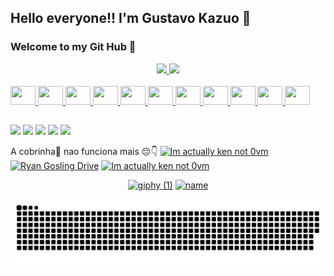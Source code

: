 <link rel="stylesheet" href="https://cdn.jsdelivr.net/gh/devicons/devicon@v2.15.1/devicon.min.css">     


## Hello everyone!! I'm Gustavo Kazuo 👋 
### Welcome to my Git Hub 🌱


<!--
**kazuohagy/kazuohagy** is a ✨ _special_ ✨ repository because its `README.md` (this file) appears on your GitHub profile.

Here are some ideas to get you started:

- 🔭 I’m currently working on ...
- 🌱 I’m currently learning ...
- 👯 I’m looking to collaborate on ...
- 🤔 I’m looking for help with ...
- 💬 Ask me about ...
- 📫 How to reach me: ...
- 😄 Pronouns: ...
- ⚡ Fun fact: ...

- 👩‍💻 Trabalho atualmente no Affinity Seguro de Viagem

- 🧠 Estou aprendendo ASP Classic, C#, .NET

- 👯‍♀️ Procuro colaborar em o que eu puder ajudar

- 🤔 Procuro ajuda com IA

- 💬 Me pergunte sobre Jogos do Mario :video_game:

- 📫 Como entrar em contato comigo: kazuo.hagy@gmail.com

- 😄 Pronomes: Ele/Dele

- ⚡️ Fatos engraçados: Se o cérebro humano fosse um computador, ele poderia realizar 38 mil trilhões de operações por segundo. Aliás, o supercomputador mais poderoso do mundo, BlueGene, pode gerenciar apenas 0,002% disso.

-->
<div align="center">
  <a href="https://github.com/kazuohagy">
    <!--<img height="180em" src="https://github-readme-stats.vercel.app/api?username=kazuohagy&show_icons=true&theme=dark&include_all_commits=true&count_private=true"/>-->
  <img height="180em" src="https://github-readme-stats.vercel.app/api?username=kazuohagy&show_icons=true&theme=dark&count_private=true&include_all_commits=true"/>
  <img height="180em" src="https://github-readme-stats.vercel.app/api/top-langs/?username=kazuohagy&layout=compact&langs_count=8&theme=dark"/>
</div>

<div style="diplay: inline_block"><br>
  <img  height="30" width="40" src="https://cdn.jsdelivr.net/gh/devicons/devicon/icons/java/java-original.svg" /> 
  <img  height="30" width="40" src="https://cdn.jsdelivr.net/gh/devicons/devicon/icons/swift/swift-original.svg" />  
  <img  height="30" width="40" src="https://cdn.jsdelivr.net/gh/devicons/devicon/icons/react/react-original.svg" />  
  <img  height="30" width="40" src="https://cdn.jsdelivr.net/gh/devicons/devicon/icons/typescript/typescript-original.svg" />  
  <img  height="30" width="40" src="https://cdn.jsdelivr.net/gh/devicons/devicon/icons/javascript/javascript-original.svg" />  
  <img  height="30" width="40" src="https://cdn.jsdelivr.net/gh/devicons/devicon/icons/html5/html5-original.svg" />  
  <img  height="30" width="40" src="https://cdn.jsdelivr.net/gh/devicons/devicon/icons/css3/css3-original.svg" />  
  <img  height="30" width="40" src="https://cdn.jsdelivr.net/gh/devicons/devicon/icons/mysql/mysql-original.svg" />  
  <img  height="30" width="40" src="https://cdn.jsdelivr.net/gh/devicons/devicon/icons/firebase/firebase-plain.svg" /> 
  <img  height="30" width="40" src="https://cdn.jsdelivr.net/gh/devicons/devicon/icons/vuejs/vuejs-original.svg" />  
  <img  height="30" width="40" src="https://cdn.jsdelivr.net/gh/devicons/devicon/icons/dotnetcore/dotnetcore-original.svg" /> 
  
  
</div>

##  
  
<div>
    <a href="https://www.linkedin.com/in/gustavo-kazuo-dantas-hagy-92a2511b9/"><img src="https://img.shields.io/badge/LinkedIn-0077B5?style=for-the-badge&logo=linkedin&logoColor=white" target="_blank"></a>
   <a href="https://www.youtube.com/channel/UC75nm2VMeAOwZmRR2tKIR7g" target="_blank"><img src="https://img.shields.io/badge/YouTube-FF0000?style=for-the-badge&logo=youtube&logoColor=white" target="_blank"></a>
  <a href="https://instagram.com/kazuo.dantas" target="_blank"><img src="https://img.shields.io/badge/-Instagram-%23E4405F?style=for-the-badge&logo=instagram&logoColor=white" target="_blank"></a>
 	<a href="https://www.twitch.tv/japaaranha" target="_blank"><img src="https://img.shields.io/badge/Twitch-9146FF?style=for-the-badge&logo=twitch&logoColor=white" target="_blank"></a>
  <a href = "mailto:kazuo.dantas@gmail.com"><img src="https://img.shields.io/badge/-Gmail-%23333?style=for-the-badge&logo=gmail&logoColor=white" target="_blank"></a>
</div>

 A cobrinha:snake: nao funciona mais 😔👇
 [![Im actually ken not 0vm](https://cdn.discordapp.com/attachments/1131513718363127919/1134424542027206656/ezgif.com-optimize.gif)](https://youtu.be/ruawVE5GwM8)
[![Ryan Gosling Drive](https://media.tenor.com/oD-37469E8YAAAAC/ryan-gosling-drive.gif)](https://youtu.be/PJEJHU7wYxs)
[![Im actually ken not 0vm](https://64.media.tumblr.com/01fb98bd843b81ce68c7f5d357e1d6c6/tumblr_n83qrsQ2iC1rhhdfvo1_250.gif)](https://youtu.be/B66y995acNs)
<div align="center">

  [![giphy (1)](https://github.com/kazuohagy/kazuohagy/assets/73189635/57e39e59-0683-4bcf-94bd-2d4bdce7349b)](https://www.youtube.com/watch?v=wL8DVHuWI7Y)
  [![name](https://github.com/kazuohagy/kazuohagy/assets/73189635/57e39e59-0683-4bcf-94bd-2d4bdce7349b)](https://www.youtube.com/watch?v=wL8DVHuWI7Y)

</div>

![Snake animation](https://github.com/kazuohagy/kazuohagy/blob/output/github-contribution-grid-snake.svg)

  
